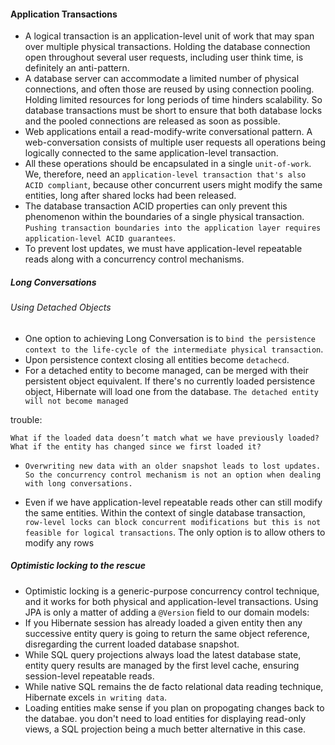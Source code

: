 #### Application Transactions
- A logical transaction is an application-level unit of work that may span over multiple physical transactions. Holding the database connection open throughout several user requests, including user think time, is definitely an anti-pattern.
- A database server can accommodate a limited number of physical connections, and often those are reused by using connection pooling. Holding limited resources for long periods of time hinders scalability. So database transactions must be short to ensure that both database locks and the pooled connections are released as soon as possible.
- Web applications entail a read-modify-write conversational pattern. A web-conversation consists of multiple user requests all operations being logically connected to the same application-level transaction. 
- All these operations should be encapsulated in a single `unit-of-work`. We, therefore, need an `application-level transaction that's also ACID compliant`, because other concurrent users might modify the same entities, long after shared locks had been released.
- The database transaction ACID properties can only prevent this phenomenon within the boundaries of a single physical transaction. `Pushing transaction boundaries into the application layer requires application-level ACID guarantees`.
- To prevent lost updates, we must have application-level repeatable reads along with a concurrency control mechanisms.
##### Long Conversations
###### Using Detached Objects
- One option to achieving Long Conversation is to `bind the persistence context to the life-cycle of the intermediate physical transaction`.
- Upon persistence context closing all entities become `detachecd`.
- For a detached entity to become managed, can be merged with their persistent object equivalent. If there's no currently loaded persistence object, Hibernate will load one from the database. `The detached entity will not become managed`

trouble:
```
What if the loaded data doesn’t match what we have previously loaded?
What if the entity has changed since we first loaded it?
```
- `Overwriting new data with an older snapshot leads to lost updates. So the concurrency control mechanism is not an option when dealing with long conversations.`

- Even if we have application-level repeatable reads other can still modify the same entities. Within the context of single database transaction, `row-level locks can block concurrent modifications but this is not feasible for logical transactions`. The only option is to allow others to modify any rows
##### Optimistic locking to the rescue
- Optimistic locking is a generic-purpose concurrency control technique, and it works for both physical and application-level transactions. Using JPA is only a matter of adding a `@Version` field to our domain models:
- If you Hibernate session has already loaded a given entity then any successive entity query is going to return the same object reference, disregarding the current loaded database snapshot.
- While SQL query projections always load the latest database state, entity query results are managed by the first level cache, ensuring session-level repeatable reads.
- While native SQL remains the de facto relational data reading technique, Hibernate excels `in writing data`.
- Loading entities make sense if you plan on propogating changes back to the databae. you don't need to load entities for displaying read-only views, a SQL projection being a much better alternative in this case.
